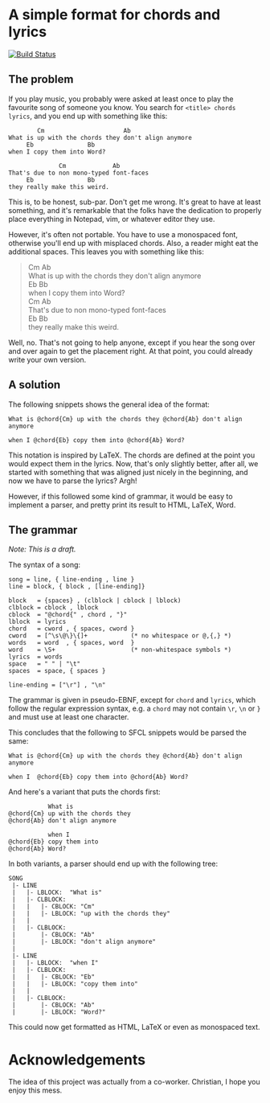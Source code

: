 # A simple format for chords and lyrics

[![Build Status](https://travis-ci.org/bkaestner/sfcl.svg?branch=master)](https://travis-ci.org/bkaestner/sfcl)

## The problem
If you play music, you probably were asked at least once to play
the favourite song of someone you know. You search for
`<title> chords lyrics`, and you end up with something like this:


            Cm                      Ab
    What is up with the chords they don't align anymore
         Eb               Bb
    when I copy them into Word?

                  Cm             Ab
    That's due to non mono-typed font-faces
         Eb               Bb
    they really make this weird.

This is, to be honest, sub-par. Don't get me wrong. It's great to
have at least something, and it's remarkable that the folks have
the dedication to properly place everything in Notepad, vim, or
whatever editor they use.

However, it's often not portable. You have to use a monospaced font,
otherwise you'll end up with misplaced chords. Also, a reader might
eat the additional spaces. This leaves you with something like this:

> Cm                      Ab <br>
> What is up with the chords they don't align anymore <br>
>      Eb               Bb <br>
> when I copy them into Word? <br>
>               Cm             Ab <br>
> That's due to non mono-typed font-faces <br>
>      Eb               Bb <br>
> they really make this weird.

Well, no. That's not going to help anyone, except if you hear the
song over and over again to get the placement right. At that point,
you could already write your own version.

## A solution
The following snippets shows the general idea of the format:

    What is @chord{Cm} up with the chords they @chord{Ab} don't align anymore

    when I @chord{Eb} copy them into @chord{Ab} Word?

This notation is inspired by LaTeX. The chords are defined at the
point you would expect them in the lyrics. Now, that's only slightly
better, after all, we started with something that was aligned just
nicely in the beginning, and now we have to parse the lyrics? Argh!

However, if this followed some kind of grammar, it would be easy to
implement a parser, and pretty print its result to HTML, LaTeX, Word.

## The grammar
*Note: This is a draft.*

The syntax of a song:

    song = line, { line-ending , line }
    line = block, { block , [line-ending]}

    block   = {spaces} , (clblock | cblock | lblock)
    clblock = cblock , lblock
    cblock  = "@chord{" , chord , "}"
    lblock  = lyrics
    chord   = cword , { spaces, cword }
    cword   = [^\s\@\}\{]+            (* no whitespace or @,{,} *)
    words   = word  , { spaces, word  }
    word    = \S+                     (* non-whitespace symbols *)
    lyrics  = words
    space   = " " | "\t"
    spaces  = space, { spaces }

    line-ending = ["\r"] , "\n"

The grammar is given in pseudo-EBNF, except for `chord` and `lyrics`,
which follow the regular expression syntax, e.g. a `chord` may not
contain `\r`, `\n` or `}` and must use at least one character.

This concludes that the following to SFCL snippets would be parsed
the same:

    What is @chord{Cm} up with the chords they @chord{Ab} don't align anymore

    when I  @chord{Eb} copy them into @chord{Ab} Word?

And here's a variant that puts the chords first:

               What is
    @chord{Cm} up with the chords they
    @chord{Ab} don't align anymore

               when I
    @chord{Eb} copy them into
    @chord{Ab} Word?

In both variants, a parser should end up with the following tree:

    SONG
     |- LINE
     |   |- LBLOCK:  "What is"
     |   |- CLBLOCK:
     |   |   |- CBLOCK: "Cm"
     |   |   |- LBLOCK: "up with the chords they"
     |   |
     |   |- CLBLOCK:
     |       |- CBLOCK: "Ab"
     |       |- LBLOCK: "don't align anymore"
     |
     |- LINE
     |   |- LBLOCK:  "when I"
     |   |- CLBLOCK:
     |   |   |- CBLOCK: "Eb"
     |   |   |- LBLOCK: "copy them into"
     |   |
     |   |- CLBLOCK:
     |       |- CBLOCK: "Ab"
     |       |- LBLOCK: "Word?"

This could now get formatted as HTML, LaTeX or even as monospaced
text.

# Acknowledgements
The idea of this project was actually from a co-worker. Christian,
I hope you enjoy this mess.